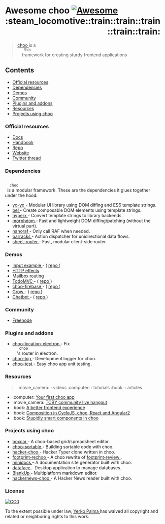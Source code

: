 <h1>
 Awesome choo
 <a href="https://github.com/sindresorhus/awesome">
  <img alt="Awesome" src="https://cdn.rawgit.com/sindresorhus/awesome/d7305f38d29fed78fa85652e3a63e154dd8e8829/media/badge.svg"/>
 </a>
 <div align="right">
  :steam_locomotive::train::train::train::train::train:
 </div>
</h1>
<blockquote>
 <p>
  <a href="http://yoshuawuyts.com/www-choo">
   choo
  </a>
  is a
  <code>
   5kb
  </code>
  framework for creating
  sturdy frontend applications
 </p>
</blockquote>
<h2>
 Contents
</h2>
<ul>
 <li>
  <a href="#official-resources">
   Official resources
  </a>
 </li>
 <li>
  <a href="#dependencies">
   Dependencies
  </a>
 </li>
 <li>
  <a href="#demos">
   Demos
  </a>
 </li>
 <li>
  <a href="#community">
   Community
  </a>
 </li>
 <li>
  <a href="#plugins-and-addons">
   Plugins and addons
  </a>
 </li>
 <li>
  <a href="#resources">
   Resources
  </a>
 </li>
 <li>
  <a href="#projects-using-choo">
   Projects using choo
  </a>
 </li>
</ul>
<h3>
 Official resources
</h3>
<ul>
 <li>
  <a href="https://github.com/yoshuawuyts/choo/blob/master/README.md">
   Docs
  </a>
 </li>
 <li>
  <a href="https://github.com/yoshuawuyts/choo-handbook">
   Handbook
  </a>
 </li>
 <li>
  <a href="https://github.com/yoshuawuyts/choo">
   Repo
  </a>
 </li>
 <li>
  <a href="http://yoshuawuyts.com/www-choo">
   Website
  </a>
 </li>
 <li>
  <a href="https://twitter.com/yoshuawuyts/status/730087077803528193">
   Twitter thread
  </a>
 </li>
</ul>
<h3>
 Dependencies
</h3>
<p>
 <code>
  choo
 </code>
 is a modular framework. These are the dependencies it glues together
under the hood:
</p>
<ul>
 <li>
  <a href="https://github.com/maxogden/yo-yo">
   yo-yo
  </a>
  - Modular UI library using DOM
diffing and ES6 template strings.
 </li>
 <li>
  <a href="https://github.com/shama/bel">
   bel
  </a>
  - Create composable DOM elements using
template strings.
 </li>
 <li>
  <a href="https://github.com/substack/hyperx">
   hyperx
  </a>
  - Convert template strings to
library backends.
 </li>
 <li>
  <a href="https://github.com/patrick-steele-idem/morphdom">
   morphdom
  </a>
  - Fast and
lightweight DOM diffing/patching (without the virtual part).
 </li>
 <li>
  <a href="https://github.com/yoshuawuyts/nanoraf">
   nanoraf
  </a>
  - Only call RAF when needed.
 </li>
 <li>
  <a href="https://github.com/yoshuawuyts/barracks">
   barracks
  </a>
  - Action dispatcher for
unidirectional data flows.
 </li>
 <li>
  <a href="https://github.com/yoshuawuyts/sheet-router">
   sheet-router
  </a>
  - Fast, modular
client-side router.
 </li>
</ul>
<h3>
 Demos
</h3>
<ul>
 <li>
  <a href="http://requirebin.com/?gist=e589473373b3100a6ace29f7bbee3186">
   Input example
  </a>
  - (
  <a href="https://github.com/yoshuawuyts/choo/tree/master/examples/title">
   repo
  </a>
  )
 </li>
 <li>
  <a href="https://hyperdev.com/#!/project/fork-fang">
   HTTP effects
  </a>
 </li>
 <li>
  <a href="https://github.com/yoshuawuyts/choo/tree/master/examples/mailbox">
   Mailbox routing
  </a>
 </li>
 <li>
  <a href="http://shuheikagawa.com/todomvc-choo">
   TodoMVC
  </a>
  - (
  <a href="https://github.com/shuhei/todomvc-choo">
   repo
  </a>
  )
 </li>
 <li>
  <a href="https://choo-firebase-2ec21.firebaseapp.com">
   choo-firebase
  </a>
  - (
  <a href="https://github.com/mw222rs/choo-firebase">
   repo
  </a>
  )
 </li>
 <li>
  <a href="https://grow.static.land">
   Grow
  </a>
  - (
  <a href="https://github.com/sethvincent/grow">
   repo
  </a>
  )
 </li>
 <li>
  <a href="http://chootbot.herokuapp.com">
   Chatbot
  </a>
  - (
  <a href="https://github.com/plaey/chatbot">
   repo
  </a>
  )
 </li>
</ul>
<h3>
 Community
</h3>
<ul>
 <li>
  <a href="https://webchat.freenode.net/?channels=choo">
   Freenode
  </a>
 </li>
</ul>
<h3>
 Plugins and addons
</h3>
<ul>
 <li>
  <a href="https://github.com/bcomnes/choo-location-electron">
   choo-location-electron
  </a>
  - Fix
  <code>
   choo
  </code>
  's router in electron.
 </li>
 <li>
  <a href="https://github.com/yoshuawuyts/choo-log">
   choo-log
  </a>
  - Development logger for choo.
 </li>
 <li>
  <a href="https://github.com/mantoni/choo-test">
   choo-test
  </a>
  - Easy choo app unit testing.
 </li>
</ul>
<h3>
 Resources
</h3>
<blockquote>
 <p>
  :movie_camera: : videos
  :computer: : tutorials
  :book: : articles
 </p>
</blockquote>
<ul>
 <li>
  :computer:
  <a href="https://github.com/yoshuawuyts/choo-handbook/blob/master/your-first-app.md">
   Your first choo app
  </a>
 </li>
 <li>
  :movie_camera:
  <a href="https://www.youtube.com/watch?v=a97Mw2z1SAI">
   TCBY community live hangout
  </a>
 </li>
 <li>
  :book:
  <a href="https://medium.com/@yoshuawuyts/a-better-frontend-experience-7b0498c85658">
   A better frontend experience
  </a>
 </li>
 <li>
  :book:
  <a href="http://blog.krawaller.se/posts/composition-in-cyclejs-choo-react-and-angular2">
   Composition in CycleJS, choo, React and Angular2
  </a>
 </li>
 <li>
  :book:
  <a href="http://blog.krawaller.se/posts/stupidly-smart-components-in-choo">
   Stupidly smart components in choo
  </a>
 </li>
</ul>
<h3>
 Projects using choo
</h3>
<ul>
 <li>
  <a href="https://github.com/toddself/boxcar">
   boxcar
  </a>
  - A choo-based grid/spreadsheet editor.
 </li>
 <li>
  <a href="https://github.com/willkessler/choo-sortable">
   choo-sortable
  </a>
  - Building sortable code with choo.
 </li>
 <li>
  <a href="https://github.com/mw222rs/hacker-choo">
   hacker-choo
  </a>
  - Hacker Typer clone written in choo.
 </li>
 <li>
  <a href="https://github.com/npeihl/footprint-rechoo">
   footprint-rechoo
  </a>
  - A choo rewrite of
  <a href="http://github.com/sjcgis/footprint-review">
   footprint-review
  </a>
  .
 </li>
 <li>
  <a href="https://github.com/freeman-lab/minidocs">
   minidocs
  </a>
  – A documentation site generator built with choo.
 </li>
 <li>
  <a href="https://github.com/timwis/dataface">
   dataface
  </a>
  - Desktop application to manage databases.
 </li>
 <li>
  <a href="https://github.com/HoverBaum/BlankUp-Electron">
   BlankUp
  </a>
  - Multiplatform markdown editor.
 </li>
 <li>
  <a href="https://github.com/kvnneff/hackernews-choo">
   hackernews-choo
  </a>
  - A Hacker News reader built with choo.
 </li>
</ul>
<h3>
 License
</h3>
<p>
 <a href="https://creativecommons.org/publicdomain/zero/1.0/">
  <img alt="CC0" src="http://mirrors.creativecommons.org/presskit/buttons/88x31/svg/cc-zero.svg"/>
 </a>
</p>
<p>
 To the extent possible under law,
 <a href="https://github.com/YerkoPalma">
  Yerko Palma
 </a>
 has waived all copyright and related or neighboring rights to this work.
</p>
